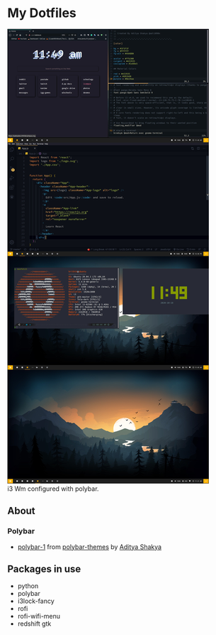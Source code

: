 # My Dotfiles
 
 ![](https://github.com/hrithik73/dots/blob/main/homescreen.jpg)                                                                      
 i3 Wm configured with polybar.
 
 ## About
 
 ### Polybar
 - [polybar-1](https://github.com/adi1090x/polybar-themes/tree/master/polybar-1) from [polybar-themes](https://github.com/adi1090x/polybar-themes.git) by [Aditya Shakya](https://github.com/adi1090x)
 
 
## Packages in use
* python
* polybar
* i3lock-fancy
* rofi
* rofi-wifi-menu
* redshift gtk
